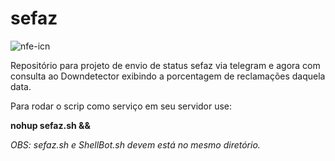 # sefaz

![nfe-icn](https://user-images.githubusercontent.com/46201054/56322970-d7553e80-6140-11e9-8c80-50ed7f5fc6ff.png)



Repositório para projeto de envio de status sefaz via telegram e agora com consulta ao Downdetector exibindo a porcentagem de reclamações daquela data.

Para rodar o scrip como serviço em seu servidor use:

**nohup sefaz.sh &&**

_OBS: sefaz.sh e ShellBot.sh devem está no mesmo diretório._

